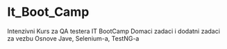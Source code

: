 # It_Boot_Camp
Intenzivni Kurs za QA testera
IT BootCamp
Domaci zadaci i dodatni zadaci za vezbu
Osnove Jave, Selenium-a, TestNG-a
